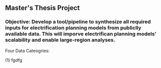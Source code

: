 ## Master's Thesis Project

### Objective: Develop a tool/pipeline to synthesize all required inputs for electrification planning models from publiclly available data. This will imporve electrifican planning models' scalability and enable large-region analyses. 

Four Data Cateogries:

  (1) fgdfg
